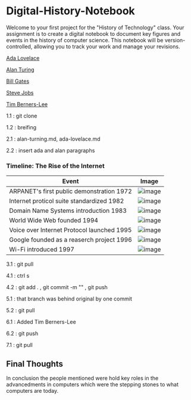 # Digital-History-Notebook

Welcome to your first project for the "History of Technology" class. Your assignment is to create a digital notebook to document key figures and events in the history of computer science. This notebook will be version-controlled, allowing you to track your work and manage your revisions.

[Ada Lovelace](ada-lovelace.md)

[Alan Turing](alan-turing.md)

[Bill Gates](bill-gates.md)

[Steve Jobs](steve-jobs.md)

[Tim Berners-Lee](tim-berners-lee.md)

1.1 : git clone

1.2 : breifing

2.1 : alan-turning.md, ada-lovelace.md

2.2 : insert ada and alan paragraphs

<h3>Timeline: The Rise of the Internet</h3>

|Event|Image|
|-----|-----|
|ARPANET's first public demonstration 1972| ![image](https://tse1.mm.bing.net/th/id/OIP.1oOHhVV3szv1AOFQbZ3VAQAAAA?rs=1&pid=ImgDetMain&o=7&rm=3)|
|Internet proticol suite standardized 1982| ![image](https://ci.mines-stetienne.fr/teaching/maj-info/iot/2017/images/internet-protocol-suite.png)|
|Domain Name Systems introduction 1983| ![image](https://tse3.mm.bing.net/th/id/OIP.g_Rptq1NxGyaqiA3NkBsSQHaD4?rs=1&pid=ImgDetMain&o=7&rm=3)|
|World Wide Web founded 1994| ![image](https://tse3.mm.bing.net/th/id/OIP.8Ku_ixtOlQGOmx0m2vYrEgHaEK?rs=1&pid=ImgDetMain&o=7&rm=3)|
|Voice over Internet Protocol launched 1995| ![image](https://i0.wp.com/www.mobilecellphonerepairing.com/wp-content/uploads/2013/07/how-voip-works.jpg?fit=1280%2C720)|
|Google founded as a reaserch project 1996| ![image](https://tse1.mm.bing.net/th/id/OIP.UiCHHkUSt0i-qmrwNuVwNQAAAA?rs=1&pid=ImgDetMain&o=7&rm=3)|
|Wi-Fi introduced 1997| ![image](https://tse1.mm.bing.net/th/id/OIP.RJlowgVXRHlwkalZW2k2_gHaEH?rs=1&pid=ImgDetMain&o=7&rm=3)|



3.1 : git pull

4.1 : ctrl s

4.2 : git add . , git commit -m "" , git push

5.1 : that branch was behind original by one commit

5.2 : git pull

6.1 : Added Tim Berners-Lee

6.2 : git push

7.1 : git pull

<h2>Final Thoughts</h2>

In conclusion the people mentioned were hold key roles in the advancedments in computers which were the stepping stones to what computers are today.

